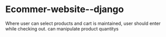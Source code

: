 # Ecommer-website--django

Where user can select products and cart is maintained, user should enter while checking out.
can manipulate product quantitys
